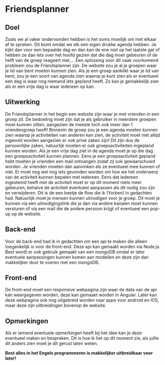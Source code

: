 # Friendsplanner
## Doel
Zoals we al vaker ondervonden hebben is het soms moeilijk om met elkaar af te spreken. Dit komt omdat we elk een eigen drukke agenda hebben. Je kijkt dan voor een bepaalde dag en dan kan de ene niet op het laatste gat of hebben ze dan iets over het hoofd gezien dat die dag moet gebeuren of de helft van de groep reageert niet,...
Een oplossing voor dit vaak voorkomend probleem zou de Friendsplanner zijn. De website zou je al je groepen waar je lid van bent moeten kunnen zien. Als je een groep aanklikt waar je lid van bent, zou je een soort van agenda zien waarop je kunt zien als er eventueel een dag is waar nog niemand iets gepland heeft. Zo kan je gemakkelijk zien als er een vrije dag is waar iedereen op kan.

## Uitwerking
De Friendsplanner in het begin een website zijn waar je met vrienden in een groep zit. De bedoeling moet zijn dat je als gebruiker in meerdere groepen moet kunnen zitten, aangezien de meeste toch ook meer dan 1 vriendengroep heeft! Binnenin de groep zou je een agenda moeten kunnen zien waarop je activiteiten van anderen kan zien, de activiteit moet niet altijd ingevuld worden aangezien er ook privé zaken zijn! Dit zijn dus de persoonlijke zaken, natuurlijk moeten er ook groepsactiviteiten ingepland kunnen worden. Als je een vrije dag ziet in de agenda moet je op die dag een groepsactiviteit kunnen plannen. Eens je een groepsactiviteit gepland hebt moeten je vrienden een mail ontvangen zodat zij ook gewaarschuwd worden. Je vrienden moeten dan aanvinken als ze eventueel mee kunnen of niet. Er moet nog wel nog iets gevonden worden om hoe we het onderwerp van de activiteit kunnen bepalen met iedereen. Eens dat iedereen ingestemd heeft met de activiteit moet er op dit moment niets meer gebeuren, behalve de activiteit eventueel aanpassen als dit nodig zou zijn en verwijderen. Dit is de een beetje de flow die ik (Yorben) in gedachten had.
Natuurlijk moet je mensen kunnen uitnodigen voor je groep. Dit moet je kunnen via een uitnodigingslink die je dan via andere kanalen moet kunnen versturen of via een mail die de andere persoon krijgt of eventueel een pop-up op de website.

## Back-end
Voor de back-end had ik in gedachten om een api te maken die alleen toegankelijk is voor de front-end. Deze api kan gemaakt worden via Node.js. Best wordt er ook gebruik gemaakt van een mongoDB omdat er later eventuele aanpassingen kunnen komen aan modellen en deze zijn dan makkelijker door te voeren met een mongoDB.

## Front-end
De front-end moet een responsive webpagina zijn waar de data van de api kan weergegeven worden, deze kan gemaakt worden in Angular. Later kan deze webpagina ook nog uitgebreid worden naar apps voor android en IOS, maar deze zijn uitbreidingen bovenop de website.

## Opmerkingen
Als er iemand eventuele opmerkingen heeft bij het idee kan je deze eventueel maken en bespreken. Dit is hoe ik het op dit moment zie, als jullie dit anders zien moet je dit gerust laten weten.

__Best alles in het Engels programmeren is makkelijker uitbreidbaar voor later!__